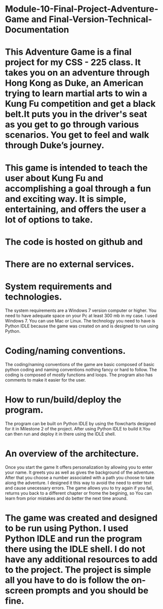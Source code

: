 # Module-10-Final-Project-Adventure-Game and Final-Version-Technical-Documentation
# This Adventure Game is a final project for my CSS - 225 class. It takes you on an adventure through Hong Kong as Duke, an American trying to learn martial arts to win a Kung Fu competition and get a black belt.It puts you in the driver's seat as you get to go through various scenarios. You get to feel and walk through Duke’s journey.
# This game is intended to teach the user about Kung Fu and accomplishing a goal through a fun and exciting way. It is simple, entertaining, and offers the user a lot of options to take.  
# The code is hosted on github and 
# There are no external services.
# System requirements and technologies. 
The system requirements are a Windows 7 version computer or higher. You need to have adequate space on your Pc at least 300 mb in my case. I used Windows 7. You can use Mac or Linux. The technology you need to have is Python IDLE because the game was created on and is designed to run using Python. 
# Coding/naming conventions. 
The coding/naming conventions of the game are basic composed of basic python coding and naming conventions nothing fancy or hard to follow. The coding is composed of mostly functions and loops. The program also has comments to make it easier for the user. 
# How to run/build/deploy the program. 
The program can be built on Python IDLE by using the flowcharts designed for it in Milestone 2 of the project. After using Python IDLE to build it.You can then run and deploy it in there using the IDLE shell. 
# An overview of the architecture. 
Once you start the game It offers personalization by allowing you to enter your name. It greets you as well as gives the background of the adventure.
After that you choose a number associated with a path you choose to take along
the adventure. I designed it this way to avoid the need to enter text and cause unecessary errors.
The game allows you to try again if you fail, returns you back to a different chapter or frome the begining, so You can learn from prior mistakes and do better the next time around.



# The game was created and designed to be run using Python. I used Python IDLE and run the program there using the IDLE shell. I do not have any additional resources to add to the project. The project is simple all you have to do is follow the on-screen prompts and you should be fine.
